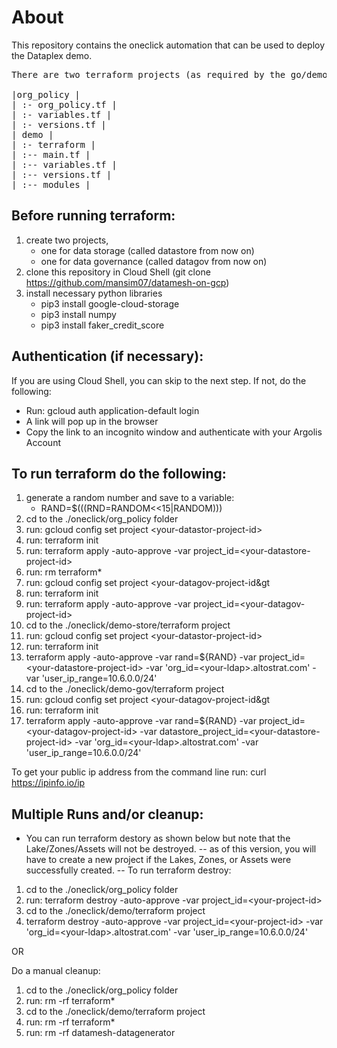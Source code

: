 # About

This repository contains the oneclick automation that can be used to deploy the Dataplex demo.

<pre>
There are two terraform projects (as required by the go/demos format):<BR>
|org_policy | 
| :- org_policy.tf | 
| :- variables.tf |
| :- versions.tf |
| demo |
| :- terraform | 
| :-- main.tf | 
| :-- variables.tf |
| :-- versions.tf |
| :-- modules |
</pre>

## Before running terraform:
1. create two projects, 
    * one for data storage (called datastore from now on)
    * one for data governance (called datagov from now on)
2. clone this repository in Cloud Shell (git clone https://github.com/mansim07/datamesh-on-gcp)
3. install necessary python libraries
    * pip3 install google-cloud-storage
    * pip3 install numpy
    * pip3 install faker_credit_score 

## Authentication (if necessary):
If you are using Cloud Shell, you can skip to the next step.  If not, do the following:

- Run: gcloud auth application-default login
- A link will pop up in the browser
- Copy the link to an incognito window and authenticate with your Argolis Account


## To run terraform do the following:

1. generate a random number and save to a variable:
    * RAND=$(((RND=RANDOM<<15|RANDOM)))
2. cd to the ./oneclick/org_policy folder
3. run: gcloud config set project &lt;your-datastor-project-id&gt;
4. run: terraform init
5. run:  terraform apply -auto-approve -var project_id=&lt;your-datastore-project-id&gt;
6. run: rm terraform*
7. run: gcloud config set project &lt;your-datagov-project-id&gt
8. run: terraform init
9. run:  terraform apply -auto-approve -var project_id=&lt;your-datagov-project-id&gt;
10. cd to the ./oneclick/demo-store/terraform project
11. run: gcloud config set project &lt;your-datastor-project-id&gt;
12. run: terraform init
13. terraform apply -auto-approve -var rand=${RAND} -var project_id=&lt;your-datastore-project-id&gt;  -var 'org_id=&lt;your-ldap&gt;.altostrat.com' -var 'user_ip_range=10.6.0.0/24'
14. cd to the ./oneclick/demo-gov/terraform project
15. run: gcloud config set project &lt;your-datagov-project-id&gt
16. run: terraform init
17. terraform apply -auto-approve -var rand=${RAND} -var project_id=&lt;your-datagov-project-id&gt; -var datastore_project_id=&lt;your-datastore-project-id&gt; -var 'org_id=&lt;your-ldap&gt;.altostrat.com' -var 'user_ip_range=10.6.0.0/24'


To get your public ip address from the command line run: curl https://ipinfo.io/ip

## Multiple Runs and/or cleanup:

- You can run terraform destory as shown below but note that the Lake/Zones/Assets will not be destroyed.
-- as of this version, you will have to create a new project if the Lakes, Zones, or Assets were successfully created.
-- To run terraform destroy: 
1. cd to the ./oneclick/org_policy folder
2. run:  terraform destroy -auto-approve -var project_id=&lt;your-project-id&gt;
3. cd to the ./oneclick/demo/terraform project
4. terraform destroy -auto-approve -var project_id=&lt;your-project-id&gt; -var 'org_id=&lt;your-ldap&gt;.altostrat.com' -var 'user_ip_range=10.6.0.0/24'

OR

Do a manual cleanup:
1. cd to the ./oneclick/org_policy folder
2. run:  rm -rf terraform*
3. cd to the ./oneclick/demo/terraform project
4. run:  rm -rf terraform*
5. run:  rm -rf datamesh-datagenerator



